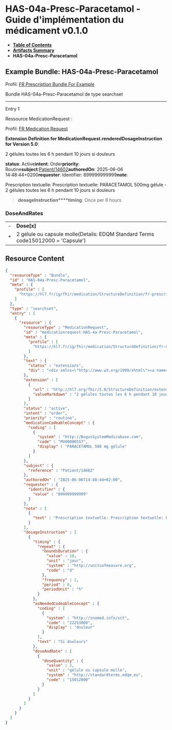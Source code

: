 # HAS-04a-Presc-Paracetamol - Guide d'implémentation du médicament v0.1.0

* [**Table of Contents**](toc.md)
* [**Artifacts Summary**](artifacts.md)
* **HAS-04a-Presc-Paracetamol**

## Example Bundle: HAS-04a-Presc-Paracetamol

Profil: [FR Prescription Bundle For Example](StructureDefinition-fr-prescription-bundle-for-example.md)

Bundle HAS-04a-Presc-Paracetamol de type searchset

-------

Entry 1

Ressource MedicationRequest :

> 

Profil: [FR Medication Request](StructureDefinition-fr-medicationrequest.md)

**Extension Definition for MedicationRequest.renderedDosageInstruction for Version 5.0**:

2 gélules toutes les 6 h pendant 10 jours si douleurs

**status**: Active**intent**: Order**priority**: Routine**subject**:[Patient/14602](Patient/14602)**authoredOn**: 2025-06-06 14:48:44+0200**requester**: Identifier: 899999999999**note**:
> 

Prescription textuelle: Prescription textuelle: PARACETAMOL 500mg gélule - 2 gélules toutes les 6 h pendant 10 jours si douleurs


> **dosageInstruction****timing**: Once per 6 hours

### DoseAndRates

| | |
| :--- | :--- |
| - | **Dose[x]** |
| * | 2 gélule ou capsule molle(Details: EDQM Standard Terms code15012000 = 'Capsule') |





## Resource Content

```json
{
  "resourceType" : "Bundle",
  "id" : "HAS-04a-Presc-Paracetamol",
  "meta" : {
    "profile" : [
      "https://hl7.fr/ig/fhir/medication/StructureDefinition/fr-prescription-bundle-for-example"
    ]
  },
  "type" : "searchset",
  "entry" : [
    {
      "resource" : {
        "resourceType" : "MedicationRequest",
        "id" : "medicationrequest-HAS-4a-Presc-Paracetamol",
        "meta" : {
          "profile" : [
            "https://hl7.fr/ig/fhir/medication/StructureDefinition/fr-medicationrequest"
          ]
        },
        "text" : {
          "status" : "extensions",
          "div" : "<div xmlns=\"http://www.w3.org/1999/xhtml\"><a name=\"MedicationRequest_medicationrequest-HAS-4a-Presc-Paracetamol\"> </a><p class=\"res-header-id\"><b>Narratif généré : PrescriptionMédicamenteuseTODO medicationrequest-HAS-4a-Presc-Paracetamol</b></p><a name=\"medicationrequest-HAS-4a-Presc-Paracetamol\"> </a><a name=\"hcmedicationrequest-HAS-4a-Presc-Paracetamol\"> </a><div style=\"display: inline-block; background-color: #d9e0e7; padding: 6px; margin: 4px; border: 1px solid #8da1b4; border-radius: 5px; line-height: 60%\"><p style=\"margin-bottom: 0px\"/><p style=\"margin-bottom: 0px\">Profil: <a href=\"StructureDefinition-fr-medicationrequest.html\">FR Medication Request</a></p></div><p><b>Extension Definition for MedicationRequest.renderedDosageInstruction for Version 5.0</b>: </p><div><p>2 gélules toutes les 6 h pendant 10 jours si douleurs</p>\n</div><p><b>status</b>: Active</p><p><b>intent</b>: Order</p><p><b>priority</b>: Routine</p><p><b>medication</b>: <span title=\"Codes:{http://BogusSystemMedicabase.com MV00000557}\">PARACETAMOL 500 mg gélule</span></p><p><b>subject</b>: <a href=\"Patient/14602\">Patient/14602</a></p><p><b>authoredOn</b>: 2025-06-06 14:48:44+0200</p><p><b>requester</b>: Identifier: 899999999999</p><p><b>note</b>: </p><blockquote><div><p>Prescription textuelle: Prescription textuelle: PARACETAMOL 500mg gélule - 2 gélules toutes les 6 h pendant 10 jours si douleurs</p>\n</div></blockquote><blockquote><p><b>dosageInstruction</b></p><p><b>timing</b>: Once per 6 hours</p><p><b>asNeeded</b>: <span title=\"Codes:{http://snomed.info/sct 22253000}\">Si douleurs</span></p><h3>DoseAndRates</h3><table class=\"grid\"><tr><td style=\"display: none\">-</td><td><b>Dose[x]</b></td></tr><tr><td style=\"display: none\">*</td><td>2 gélule ou capsule molle<span style=\"background: LightGoldenRodYellow\"> (Details: EDQM Standard Terms  code15012000 = 'Capsule')</span></td></tr></table></blockquote></div>"
        },
        "extension" : [
          {
            "url" : "http://hl7.org/fhir/5.0/StructureDefinition/extension-MedicationRequest.renderedDosageInstruction",
            "valueMarkdown" : "2 gélules toutes les 6 h pendant 10 jours si douleurs"
          }
        ],
        "status" : "active",
        "intent" : "order",
        "priority" : "routine",
        "medicationCodeableConcept" : {
          "coding" : [
            {
              "system" : "http://BogusSystemMedicabase.com",
              "code" : "MV00000557",
              "display" : "PARACETAMOL 500 mg gélule"
            }
          ]
        },
        "subject" : {
          "reference" : "Patient/14602"
        },
        "authoredOn" : "2025-06-06T14:48:44+02:00",
        "requester" : {
          "identifier" : {
            "value" : "899999999999"
          }
        },
        "note" : [
          {
            "text" : "Prescription textuelle: Prescription textuelle: PARACETAMOL 500mg gélule - 2 gélules toutes les 6 h pendant 10 jours si douleurs"
          }
        ],
        "dosageInstruction" : [
          {
            "timing" : {
              "repeat" : {
                "boundsDuration" : {
                  "value" : 10,
                  "unit" : "jour",
                  "system" : "http://unitsofmeasure.org",
                  "code" : "d"
                },
                "frequency" : 1,
                "period" : 6,
                "periodUnit" : "h"
              }
            },
            "asNeededCodeableConcept" : {
              "coding" : [
                {
                  "system" : "http://snomed.info/sct",
                  "code" : "22253000",
                  "display" : "douleur"
                }
              ],
              "text" : "Si douleurs"
            },
            "doseAndRate" : [
              {
                "doseQuantity" : {
                  "value" : 2,
                  "unit" : "gélule ou capsule molle",
                  "system" : "http://standardterms.edqm.eu",
                  "code" : "15012000"
                }
              }
            ]
          }
        ]
      }
    }
  ]
}

```
